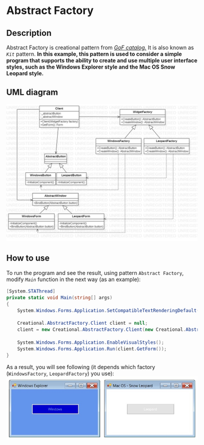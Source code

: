 # Abstract Factory
## Description
Abstract Factory is creational pattern from [*GoF catalog.*](https://en.wikipedia.org/wiki/Design_Patterns#Patterns_by_typehttps://en.wikipedia.org/wiki/Design_Patterns#Patterns_by_type)
It is also known as *`Kit`* pattern. **In this example, this pattern is used to consider a simple program that supports the ability to create and use multiple user interface styles, such as the Windows Explorer style and the Mac OS Snow Leopard style.**
## UML diagram
![](../../images/UmlClassDiagramAbstractFactory.jpg)
## How to use
To run the program and see the result, using pattern `Abstract Factory`, modify *`Main`* function in the next way (as an example):
```c#
[System.STAThread]
private static void Main(string[] args)
{
    System.Windows.Forms.Application.SetCompatibleTextRenderingDefault(false);

    Creational.AbstractFactory.Client client = null;
    client = new Creational.AbstractFactory.Client(new Creational.AbstractFactory.Factories.WindowsFactory());

    System.Windows.Forms.Application.EnableVisualStyles();
    System.Windows.Forms.Application.Run(client.GetForm());
}
```
As a result, you will see following (it depends which factory (`WindowsFactory`, `LeopardFactory`) you use):
![](../../images/AbstractFactory(Bridge)Example.jpg)

